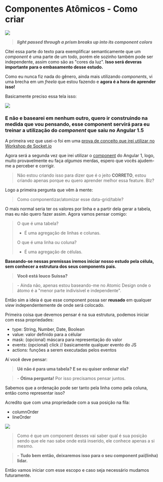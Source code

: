 # Componentes Atômicos - Como criar


![](https://github.com/suissa/componentes-atomicos-como-fazer/blob/master/imgs/component.png?raw=true)

> ***light passed through a prism breaks up into its component colors***

Citei essa parte do texto para exemplificar semanticamente que um *component* é uma parte de um todo, porém ele sozinho também pode ser independente, assim como são as "cores da luz". **Isso será deveras importante para o embasamento desse estudo.**

Como eu nunca fiz nada do gênero, ainda mais utilizando *components*, vi uma brecha em um *freela* que estou fazendo e **agora é a hora de aprender isso!**

Basicamente preciso essa tela isso:

![](https://github.com/suissa/componentes-atomicos-como-fazer/blob/master/imgs/oquefazer.png?raw=true)

### E não e basearei em nenhum outro, quero ir construindo na medida que vou pensando, esse component servirá para eu treinar a utilização do *component* que saiu no Angular 1.5

A primeira vez que usei-o foi em uma [prova de conceito que irei utilizar no Workshop de Socket.io](https://github.com/Webschool-io/Workshop-AO-VIVO-Socket.io/blob/master/examples/components-events/app.js)

Agora será a segunda vez que irei utilizar o [component](https://docs.angularjs.org/guide/component) do Angular 1, logo, muito provavelmente eu faça *algumas* merdas, espero que vocês ajudem-me a perceber e corrigir.

> Não estou criando isso para dizer que é o jeito **CORRETO**, estou criando apenas porque eu quero aprender melhor essa feature. Blz?

Logo a primeira pergunta que vêm à mente:

> Como componentizar/atomizar esse data-grid/table? 

O mais normal seria ter os valores por linha e a partir dela gerar a tabela, mas eu não quero fazer assim. Agora vamos pensar comigo:

> O que é uma tabela?
> 
> - É uma agregação de linhas e colunas.
> 
> O que é uma linha ou coluna?
> 
> - É uma agregação de células.  

**Baseando-se nessas premissas iremos iniciar nosso estudo pela célula, sem conhecer a estrutura dos seus components pais.**

> **Você está louco Suissa?**

> \- Ainda não, apenas estou baseando-me no Atomic Design onde o átomo é a "menor parte indivisível e independente".

Então sim a ideia é que esse component possa ser **reusado** em qualquer *view* independentemente de onde será colocado.

Primeira coisa que devemos pensar é na sua estrutura, podemos iniciar com essa propriedades:

- type: String, Number, Date, Boolean
- value: valor definido para a célular
- mask: (opcional) máscara para representação do valor
- events: (opcional) click // basicamente qualquer evento do JS
- actions: funções a serem executadas pelos eventos

Aí você deve pensar:

> **Ué não é para uma tabela? E se eu quiser ordenar ela?**

> \- **Ótima pergunta!** Por isso precisamos pensar juntos.

Sabemos que a ordenação pode ser tanto pela linha como pela coluna, então como representar isso?

Acredito que com uma propriedade com a sua posição na fila:

- columnOrder
- lineOrder

![](https://memecrunch.com/meme/3ARWO/joao-kleber/image.png)

> Como é que um component desses vai saber qual é sua posição sendo que ele nao sabe onde está inserido, ele conhece apenas a si mesmo.

> \- **Tudo bem então, deixaremos isso para o seu component pai(linha) lidar.**

Então vamos iniciar com esse escopo e caso seja necessário mudamos futuramente.
